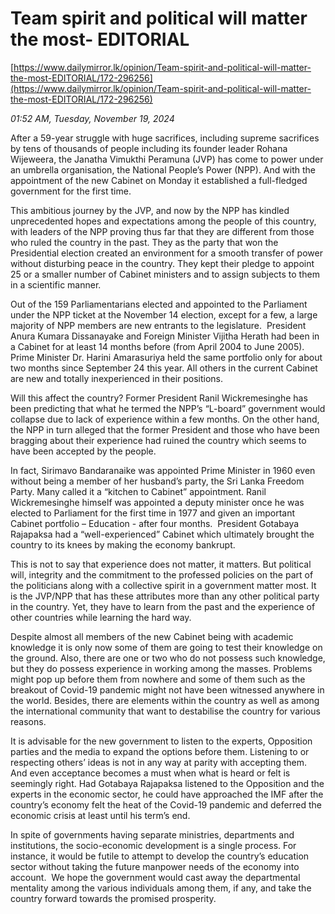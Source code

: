 # Team spirit and political will matter the most- EDITORIAL

[https://www.dailymirror.lk/opinion/Team-spirit-and-political-will-matter-the-most-EDITORIAL/172-296256](https://www.dailymirror.lk/opinion/Team-spirit-and-political-will-matter-the-most-EDITORIAL/172-296256)

*01:52 AM, Tuesday, November 19, 2024*

After a 59-year struggle with huge sacrifices, including supreme sacrifices by tens of thousands of people including its founder leader Rohana Wijeweera, the Janatha Vimukthi Peramuna (JVP) has come to power under an umbrella organisation, the National People’s Power (NPP). And with the appointment of the new Cabinet on Monday it established a full-fledged government for the first time.

This ambitious journey by the JVP, and now by the NPP has kindled unprecedented hopes and expectations among the people of this country, with leaders of the NPP proving thus far that they are different from those who ruled the country in the past. They as the party that won the Presidential election created an environment for a smooth transfer of power without disturbing peace in the country. They kept their pledge to appoint 25 or a smaller number of Cabinet ministers and to assign subjects to them in a scientific manner.

Out of the 159 Parliamentarians elected and appointed to the Parliament under the NPP ticket at the November 14 election, except for a few, a large majority of NPP members are new entrants to the legislature.  President Anura Kumara Dissanayake and Foreign Minister Vijitha Herath had been in a Cabinet for at least 14 months before (from April 2004 to June 2005). Prime Minister Dr. Harini Amarasuriya held the same portfolio only for about two months since September 24 this year. All others in the current Cabinet are new and totally inexperienced in their positions.

Will this affect the country? Former President Ranil Wickremesinghe has been predicting that what he termed the NPP’s “L-board” government would collapse due to lack of experience within a few months. On the other hand, the NPP in turn alleged that the former President and those who have been bragging about their experience had ruined the country which seems to have been accepted by the people.

In fact, Sirimavo Bandaranaike was appointed Prime Minister in 1960 even without being a member of her husband’s party, the Sri Lanka Freedom Party. Many called it a “kitchen to Cabinet” appointment. Ranil Wickremesinghe himself was appointed a deputy minister once he was elected to Parliament for the first time in 1977 and given an important Cabinet portfolio – Education - after four months.  President Gotabaya Rajapaksa had a “well-experienced” Cabinet which ultimately brought the country to its knees by making the economy bankrupt.

This is not to say that experience does not matter, it matters. But political will, integrity and the commitment to the professed policies on the part of the politicians along with a collective spirit in a government matter most. It is the JVP/NPP that has these attributes more than any other political party in the country. Yet, they have to learn from the past and the experience of other countries while learning the hard way.

Despite almost all members of the new Cabinet being with academic knowledge it is only now some of them are going to test their knowledge on the ground. Also, there are one or two who do not possess such knowledge, but they do possess experience in working among the masses. Problems might pop up before them from nowhere and some of them such as the breakout of Covid-19 pandemic might not have been witnessed anywhere in the world. Besides, there are elements within the country as well as among the international community that want to destabilise the country for various reasons.

It is advisable for the new government to listen to the experts, Opposition parties and the media to expand the options before them. Listening to or respecting others’ ideas is not in any way at parity with accepting them. And even acceptance becomes a must when what is heard or felt is seemingly right. Had Gotabaya Rajapaksa listened to the Opposition and the experts in the economic sector, he could have approached the IMF after the country’s economy felt the heat of the Covid-19 pandemic and deferred the economic crisis at least until his term’s end.

In spite of governments having separate ministries, departments and institutions, the socio-economic development is a single process. For instance, it would be futile to attempt to develop the country’s education sector without taking the future manpower needs of the economy into account.  We hope the government would cast away the departmental mentality among the various individuals among them, if any, and take the country forward towards the promised prosperity.

